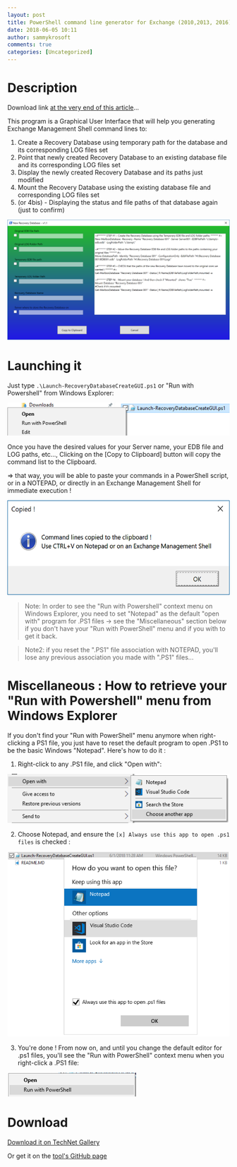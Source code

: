 ```yaml
---
layout: post
title: PowerShell command line generator for Exchange (2010,2013, 2016) Recovery Database creation and make it use existing database and log files
date: 2018-06-05 10:11
author: sammykrosoft
comments: true
categories: [Uncategorized]
---
```

<h1><span>Description</span></h1>
Download link <a href="#download"> at the very end of this article</a>...

This program is a Graphical User Interface that will help you generating Exchange Management Shell command lines to:
<ol>
 	<li>Create a Recovery Database using temporary path for the database and its corresponding LOG files set</li>
 	<li>Point that newly created Recovery Database to an existing database file and its corresponding LOG files set</li>
 	<li>Display the newly created Recovery Database and its paths just modified</li>
 	<li>Mount the Recovery Database using the existing database file and corresponding LOG files set</li>
 	<li>(or 4bis) - Displaying the status and file paths of that database again (just to confirm)</li>
</ol>
<a href="https://github.com/SammyKrosoft/Exchange-Recovery-Database-PowerShell-commands-generator/blob/master/Screenshots/ExchangeRecoveryDatabasePowerShellCmdGenerator.png"><img alt="Fig.1" src="https://github.com/SammyKrosoft/Exchange-Recovery-Database-PowerShell-commands-generator/raw/master/Screenshots/ExchangeRecoveryDatabasePowerShellCmdGenerator.png" /></a>
<h1><span>Launching it</span></h1>
Just type <code>.\Launch-RecoveryDatabaseCreateGUI.ps1</code> or "Run with Powershell" from Windows Explorer:

<a href="https://github.com/SammyKrosoft/Exchange-Recovery-Database-PowerShell-commands-generator/blob/master/Screenshots/RunWithPowerShell.png"><img alt="Fig.2" src="https://github.com/SammyKrosoft/Exchange-Recovery-Database-PowerShell-commands-generator/raw/master/Screenshots/RunWithPowerShell.png" /></a>

Once you have the desired values for your Server name, your EDB file and LOG paths, etc..., Clicking on the [Copy to Clipboard] button will copy the command list to the Clipboard.

=&gt; that way, you will be able to paste your commands in a PowerShell script, or in a NOTEPAD, or directly in an Exchange Management Shell for immediate execution !

<a href="https://github.com/SammyKrosoft/Exchange-Recovery-Database-PowerShell-commands-generator/blob/master/Screenshots/CopiedToClipboard.png"><img width="546" height="214" alt="Fig.3" src="https://github.com/SammyKrosoft/Exchange-Recovery-Database-PowerShell-commands-generator/raw/master/Screenshots/CopiedToClipboard.png" class="" /></a>
<blockquote>Note: In order to see the "Run with Powershell" context menu on Windows Explorer, you need to set "Notepad" as the default "open with" program for .PS1 files -&gt; see the "Miscellaneous" section below if you don't have your "Run with PowerShell" menu and if you with to get it back.</blockquote>
<blockquote>Note2: if you reset the ".PS1" file association with NOTEPAD, you'll lose any previous association you made with ".PS1" files...</blockquote>
<h1><span>Miscellaneous : How to retrieve your "Run with Powershell" menu from Windows Explorer</span></h1>
If you don't find your "Run with PowerShell" menu anymore when right-clicking a PS1 file, you just have to reset the default program to open .PS1 to be the basic Windows "Notepad". Here's how to do it :
<ol>
 	<li>Right-click to any .PS1 file, and click "Open with":</li>
</ol>
<a href="https://github.com/SammyKrosoft/Exchange-Recovery-Database-PowerShell-commands-generator/blob/master/Screenshots/SetDefaultNotepadForPS1-1of2.png"><img alt="Fig.3" src="https://github.com/SammyKrosoft/Exchange-Recovery-Database-PowerShell-commands-generator/raw/master/Screenshots/SetDefaultNotepadForPS1-1of2.png" /></a>
<ol start="2">
 	<li>Choose Notepad, and ensure the <code>[x] Always use this app to open .ps1 files</code> is checked :</li>
</ol>
<a href="https://github.com/SammyKrosoft/Exchange-Recovery-Database-PowerShell-commands-generator/blob/master/Screenshots/SetDefaultNotepadForPS1-2of2.png"><img alt="Fig.4" src="https://github.com/SammyKrosoft/Exchange-Recovery-Database-PowerShell-commands-generator/raw/master/Screenshots/SetDefaultNotepadForPS1-2of2.png" /></a>
<ol start="3">
 	<li>You're done ! From now on, and until you change the default editor for .ps1 files, you'll see the "Run with PowerShell" context menu when you right-click a .PS1 file:</li>
</ol>
<a href="https://github.com/SammyKrosoft/Exchange-Recovery-Database-PowerShell-commands-generator/blob/master/Screenshots/SetDefaultNotepadForPS1-Conclusion.png"><img alt="Fig.5" src="https://github.com/SammyKrosoft/Exchange-Recovery-Database-PowerShell-commands-generator/raw/master/Screenshots/SetDefaultNotepadForPS1-Conclusion.png" /></a>
<a id="download"></a>
<h1><span>Download</span></h1>
<a target="_blank" href="https://gallery.technet.microsoft.com/Exchange-2010-2013-2016-bcd61dc7" rel="noopener">Download it on TechNet Gallery</a>

Or get it on the <a target="_blank" href="https://github.com/SammyKrosoft/Exchange-Recovery-Database-PowerShell-commands-generator" rel="noopener">tool's GitHub page</a>
